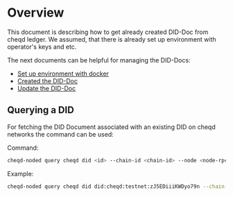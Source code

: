 # Overview

This document is describing how to get already created DID-Doc from cheqd ledger.
We assumed, that there is already set up environment with operator's keys and etc.

The next documents can be helpful for managing the DID-Docs:

- [Set up environment with docker](./environment-preps.md)
- [Created the DID-Doc](./create-did-and-did-document.md)
- [Update the DID-Doc](./update-and-manage-did-document.md)  

## Querying a DID

For fetching the DID Document associated with an existing DID on cheqd networks the command can be used:

Command:

```bash
cheqd-noded query cheqd did <id> --chain-id <chain-id> --node <node-rpc-endpoint>
```

Example:

```bash
cheqd-noded query cheqd did did:cheqd:testnet:zJ5EDiiiKWDyo79n --chain-id cheqd-testnet-4 --node http://rpc.testnet.cheqd.network:26657
```
